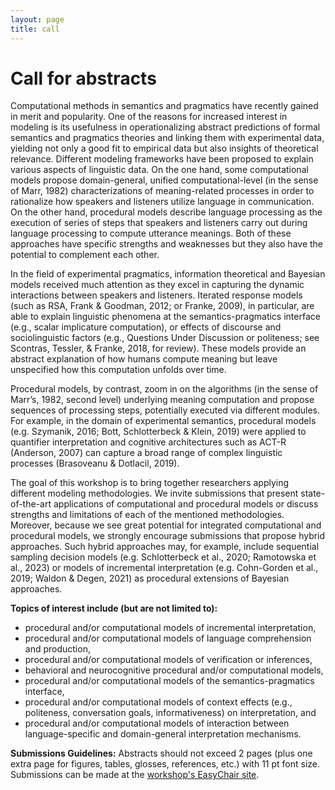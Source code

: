 ```yaml
---
layout: page
title: call
---
```

# Call for abstracts
Computational methods in semantics and pragmatics have recently gained in merit and popularity. One of the reasons for increased interest in modeling is its usefulness in operationalizing abstract predictions of formal semantics and pragmatics theories and linking them with experimental data, yielding not only a good fit to empirical data but also insights of theoretical relevance. Different modeling frameworks have been proposed to explain various aspects of linguistic data. On the one hand, some computational models propose domain-general, unified computational-level (in the sense of Marr, 1982) characterizations of meaning-related processes in order to rationalize how speakers and listeners utilize language in communication. On the other hand, procedural models describe language processing as the execution of series of steps that speakers and listeners carry out during language processing to compute utterance meanings. Both of these approaches have specific strengths and weaknesses but they also have the potential to complement each other.

In the field of experimental pragmatics, information theoretical and Bayesian models received much attention as they excel in capturing the dynamic interactions between speakers and listeners. Iterated response models (such as RSA, Frank & Goodman, 2012; or Franke, 2009), in particular, are able to explain linguistic phenomena at the semantics-pragmatics interface (e.g., scalar implicature computation), or effects of discourse and sociolinguistic factors (e.g., Questions Under Discussion or politeness; see Scontras, Tessler, & Franke, 2018, for review). These models provide an abstract explanation of how humans compute meaning but leave unspecified how this computation unfolds over time.

Procedural models, by contrast, zoom in on the algorithms (in the sense of Marr’s, 1982, second level) underlying meaning computation and propose sequences of processing steps, potentially executed via different modules. For example, in the domain of experimental semantics, procedural models (e.g. Szymanik, 2016; Bott, Schlotterbeck & Klein, 2019) were applied to quantifier interpretation and cognitive architectures such as ACT-R (Anderson, 2007) can capture a broad range of complex linguistic processes (Brasoveanu & Dotlacil, 2019).

The goal of this workshop is to bring together researchers applying different modeling methodologies. We invite submissions that present state-of-the-art applications of computational and procedural models or discuss strengths and limitations of each of the mentioned methodologies. Moreover, because we see great potential for integrated computational and procedural models, we strongly encourage submissions that propose hybrid approaches. Such hybrid approaches may, for example, include sequential sampling decision models (e.g. Schlotterbeck et al., 2020; Ramotowska et al., 2023) or models of incremental interpretation (e.g. Cohn-Gorden et al., 2019; Waldon & Degen, 2021) as procedural extensions of Bayesian approaches. 

**Topics of interest include (but are not limited to):**
- procedural and/or computational models of incremental interpretation,
- procedural and/or computational models of language comprehension and production, 
- procedural and/or computational models of verification or inferences,
- behavioral and neurocognitive procedural and/or computational models,
- procedural and/or computational models of the semantics-pragmatics interface,
- procedural and/or computational models of context effects (e.g., politeness, conversation goals, informativeness) on interpretation, and
- procedural and/or computational models of interaction between language-specific and domain-general interpretation mechanisms.
 
**Submissions Guidelines:**
Abstracts should not exceed 2 pages (plus one extra page for figures, tables, glosses, references, etc.) with 11 pt font size. Submissions can be made at the [workshop's EasyChair site](ttps://easychair.org/conferences/?conf=proscomps2023). 

